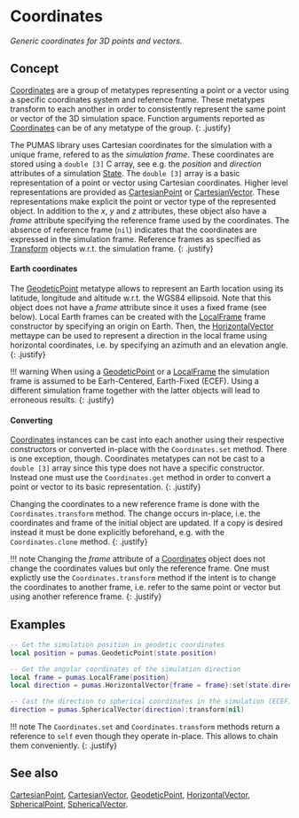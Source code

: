 # Coordinates
_Generic coordinates for 3D points and vectors._

## Concept

[Coordinates](Coordinates.md) are a group of metatypes representing a point or a
vector using a specific coordinates system and reference frame. These metatypes
transform to each another in order to consistently represent the same point or
vector of the 3D simulation space. Function arguments reported as
[Coordinates](Coordinates.md) can be of any metatype of the group.
{: .justify}

The PUMAS library uses Cartesian coordinates for the simulation with a unique
frame, refered to as the *simulation frame*. These coordinates are stored using
a `double [3]` C array, see e.g. the *position* and *direction* attributes of a
simulation [State](../physics/State.md#attributes).  The `double [3]` array is a
basic representation of a point or vector using Cartesian coordinates.  Higher
level representations are provided as [CartesianPoint](CartesianPoint.md) or
[CartesianVector](CartesianVector.md).  These representations make explicit the
point or vector type of the represented object. In addition to the *x*, *y* and
*z* attributes, these object also have a *frame* attribute specifying the
reference frame used by the coordinates. The absence of reference frame (`nil`)
indicates that the coordinates are expressed in the simulation frame. Reference
frames as specified as [Transform](Transform.md) objects w.r.t. the simulation
frame.
{: .justify}

#### Earth coordinates

The [GeodeticPoint](GeodeticPoint.md) metatype allows to represent an Earth
location using its latitude, longitude and altitude w.r.t. the WGS84 ellipsoid.
Note that this object does not have a *frame* attribute since it uses a fixed
frame (see below). Local Earth frames can be created with the
[LocalFrame](LocalFrame.md) frame constructor by specifying an origin on Earth.
Then, the [HorizontalVector](HorizontalVector.md) mettaype can be used to
represent a direction in the local frame using horizontal coordinates, i.e. by
specifying an azimuth and an elevation angle.
{: .justify}

!!! warning
    When using a [GeodeticPoint](GeodeticPoint.md) or a
    [LocalFrame](LocalFrame.md) the simulation frame is assumed to be
    Earh-Centered, Earth-Fixed (ECEF). Using a different simulation frame
    together with the latter objects will lead to erroneous results.
    {: .justify}

#### Converting

[Coordinates](Coordinates.md) instances can be cast into each another using
their respective constructors or converted in-place with the `Coordinates.set`
method. There is one exception, though. Coordinates metatypes can not be cast to
a `double [3]` array since this type does not have a specific constructor.
Instead one must use the `Coordinates.get` method in order to convert a point or
vector to its basic representation.
{: .justify}

Changing the coordinates to a new reference frame is done with the
`Coordinates.transform` method. The change occurs in-place, i.e. the coordinates
and frame of the initial object are updated. If a copy is desired instead it
must be done explicitly beforehand, e.g. with the `Coordinates.clone` method.
{: .justify}

!!! note
    Changing the *frame* attribute of a [Coordinates](Coordinates.md) object
    does not change the coordinates values but only the reference frame. One
    must explictly use the `Coordinates.transform` method if the intent is to
    change the coordinates to another frame, i.e. refer to the same point or
    vector but using another reference frame.
    {: .justify}

## Examples

```lua
-- Get the simulation position in geodetic coordinates
local position = pumas.GeodeticPoint(state.position)

-- Get the angular coordinates of the simulation direction
local frame = pumas.LocalFrame(position)
local direction = pumas.HorizontalVector{frame = frame}:set(state.direction)

-- Cast the direction to spherical coordinates in the simulation (ECEF) frame
direction = pumas.SphericalVector(direction):transform(nil)
```

!!! note
    The `Coordinates.set` and `Coordinates.transform` methods return a reference
    to `self` even though they operate in-place. This allows to chain them
    conveniently.
    {: .justify}

## See also

[CartesianPoint](CartesianPoint.md),
[CartesianVector](CartesianVector.md),
[GeodeticPoint](GeodeticPoint.md),
[HorizontalVector](HorizontalVector.md),
[SphericalPoint](SphericalPoint.md),
[SphericalVector](SphericalVector.md).
